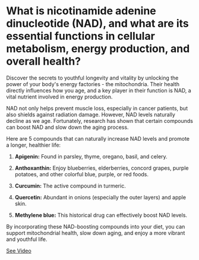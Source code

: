 # What is nicotinamide adenine dinucleotide (NAD), and what are its essential functions in cellular metabolism, energy production, and overall health?

Discover the secrets to youthful longevity and vitality by unlocking the power of your body's energy factories - the mitochondria. Their health directly influences how you age, and a key player in their function is NAD, a vital nutrient involved in energy production.

NAD not only helps prevent muscle loss, especially in cancer patients, but also shields against radiation damage. However, NAD levels naturally decline as we age. Fortunately, research has shown that certain compounds can boost NAD and slow down the aging process.

Here are 5 compounds that can naturally increase NAD levels and promote a longer, healthier life:

1. **Apigenin:** Found in parsley, thyme, oregano, basil, and celery.

2. **Anthoxanthin:** Enjoy blueberries, elderberries, concord grapes, purple potatoes, and other colorful blue, purple, or red foods.

3. **Curcumin:** The active compound in turmeric.

4. **Quercetin:** Abundant in onions (especially the outer layers) and apple skin.

5. **Methylene blue:** This historical drug can effectively boost NAD levels.

By incorporating these NAD-boosting compounds into your diet, you can support mitochondrial health, slow down aging, and enjoy a more vibrant and youthful life.

 [See Video](https://www.youtube.com/embed/Rra9FJ2lURI)